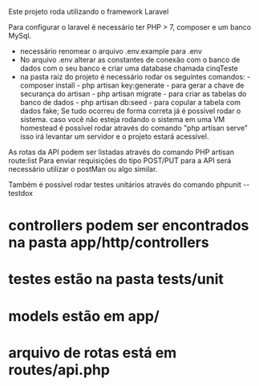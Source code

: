 Este projeto roda utilizando o framework Laravel 

Para configurar o laravel é necessário ter PHP > 7, composer e um banco MySql.

- necessário renomear o arquivo .env.example para .env
- No arquivo .env alterar as constantes de conexão com o banco de dados com o seu banco e criar uma database chamada cinqTeste
- na pasta raiz do projeto é necessário rodar os seguintes comandos:
        - composer install
        - php artisan key:generate - para gerar a chave de securança do artisan
        - php artisan migrate - para criar as tabelas do banco de dados
        - php artisan db:seed - para copular a tabela com dados fake;
Se tudo ocorreu de forma correta já é possível rodar o sistema.
caso você não esteja rodando o sistema em uma VM homestead é possível rodar através do comando 
"php artisan serve" isso irá levantar um servidor e o projeto estará acessível.

As rotas da API podem ser listadas através do comando PHP artisan route:list
Para enviar requisições do tipo POST/PUT para a API será necessário utilizar o postMan ou algo similar.

Também é possível rodar testes unitários através do comando phpunit --testdox

# controllers podem ser encontrados na pasta app/http/controllers
# testes estão na pasta tests/unit
# models estão em app/
# arquivo de rotas está em routes/api.php 